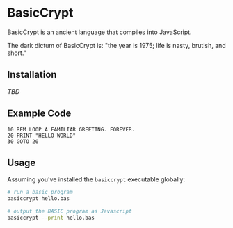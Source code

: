 # BasicCrypt
BasicCrypt is an ancient language that compiles into JavaScript.

The dark dictum of BasicCrypt is: "the year is 1975; life is nasty, brutish,
and short."

## Installation
_TBD_

## Example Code

```basic
10 REM LOOP A FAMILIAR GREETING. FOREVER.
20 PRINT "HELLO WORLD"
30 GOTO 20
```

## Usage
Assuming you've installed the `basiccrypt` executable globally:

```bash
# run a basic program
basiccrypt hello.bas

# output the BASIC program as Javascript
basiccrypt --print hello.bas
```
